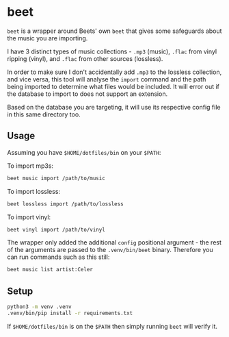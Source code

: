 # beet

`beet` is a wrapper around Beets' own `beet` that gives some safeguards about the music you are importing.

I have 3 distinct types of music collections - `.mp3` (music), `.flac` from vinyl ripping (vinyl), and `.flac` from other sources (lossless).

In order to make sure I don't accidentally add `.mp3` to the lossless collection, and vice versa, this tool will analyse the `import` command and the path being imported to determine what files would be included. It will error out if the database to import to does not support an extension.

Based on the database you are targeting, it will use its respective config file in this same directory too.

## Usage

Assuming you have `$HOME/dotfiles/bin` on your `$PATH`:

To import mp3s:

```bash
beet music import /path/to/music
```

To import lossless:

```bash
beet lossless import /path/to/lossless
```

To import vinyl:

```bash
beet vinyl import /path/to/vinyl
```

The wrapper only added the additional `config` positional argument - the rest of the arguments are passed to the `.venv/bin/beet` binary. Therefore you can run commands such as this still:

```bash
beet music list artist:Celer
```

## Setup

```bash
python3 -m venv .venv
.venv/bin/pip install -r requirements.txt
```

If `$HOME/dotfiles/bin` is on the `$PATH` then simply running `beet` will verify it.
